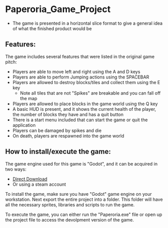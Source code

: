 # Paperoria_Game_Project
* The game is presented in a horizontal slice format to give a general idea of what the finished product would be

## Features:
The game includes several features that were listed in the original game pitch:
- Players are able to move left and right using the A and D keys
- Players are able to perform Jumping actions using the SPACEBAR
- Players are allowed to destroy blocks/tiles and collect them using the E key
	- Note all tiles that are not "Spikes" are breakable and you can fall off the map 
- Players are allowed to place blocks in the game world using the Q key
- A basic HUD is present, and it shows the current health of the player, the number of blocks they have and has a quit button
- There is a start menu included that can start the game or quit the application
- Players can be damaged by spikes and die
- On death, players are respawned into the game world

## How to install/execute the game:
The game engine used for this game is "Godot", and it can be acquired in two ways:
- [Direct Download](https://godotengine.org/download/windows)
- Or using a steam account

To install the game, make sure you have "Godot" game engine on your workstation.
Next export the entire project into a folder. This folder will have all the necessary sprites, 
libraries and scripts to run the game.

To execute the game, you can either run the "Paperoria.exe" file or open up the project file to access
the devolpment version of the game. 
